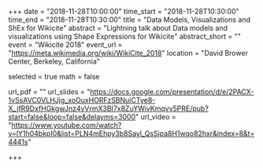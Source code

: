 +++
date = "2018-11-28T10:00:00"
time_start = "2018-11-28T10:30:00"
time_end = "2018-11-28T10:30:00"
title = "Data Models, Visualizations and ShEx for Wikicite"
abstract = "Lightning talk about Data models and visualizations using Shape Expressions for Wikicite"
abstract_short = ""
event = "Wikicite 2018"
event_url = "https://meta.wikimedia.org/wiki/WikiCite_2018"
location = "David Brower Center, Berkeley, California"

selected = true
math = false

url_pdf = ""
url_slides = "https://docs.google.com/presentation/d/e/2PACX-1vSsAVC0VLHJjg_xoOuxHORFzSBNuiCTye8-X_jfR9DxfHGkgwJnz4vVrmX3BI7x8ZuYWivKmqvv5PRE/pub?start=false&loop=false&delayms=3000"
url_video = "https://www.youtube.com/watch?v=lY1h04bkpI0&list=PLN4mEhpy3b8Sayl_QsSjpa8H1wqo82hxr&index=8&t=4441s"

+++

